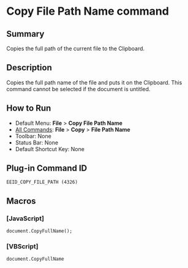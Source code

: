 # Copy File Path Name command

## Summary

Copies the full path of the current file to the Clipboard.

## Description

Copies the full path name of the file and puts it on the Clipboard. This
command cannot be selected if the document is untitled.

## How to Run

- Default Menu: **File** \> **Copy File Path Name**
- [All Commands](../tools/all_commands): **File** \> **Copy**
\> **File Path Name**
- Toolbar: None
- Status Bar: None
- Default Shortcut Key: None

## Plug-in Command ID

```
EEID_COPY_FILE_PATH (4326)```

## Macros

### \[JavaScript\]

```
document.CopyFullName();
```

### \[VBScript\]

```
document.CopyFullName
```

